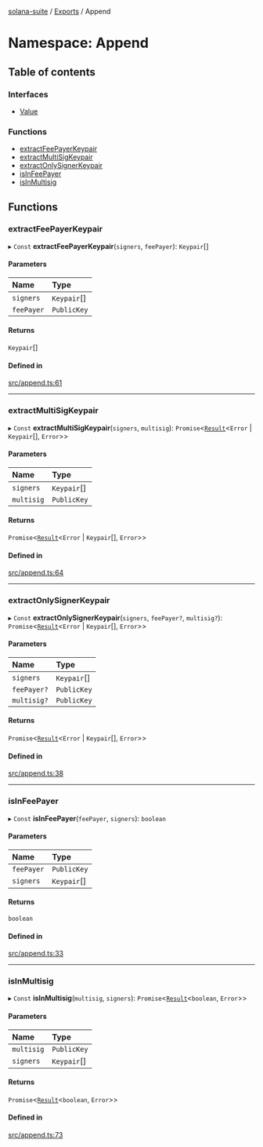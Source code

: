 [solana-suite](../README.md) / [Exports](../modules.md) / Append

# Namespace: Append

## Table of contents

### Interfaces

- [Value](../interfaces/Append.Value.md)

### Functions

- [extractFeePayerKeypair](Append.md#extractfeepayerkeypair)
- [extractMultiSigKeypair](Append.md#extractmultisigkeypair)
- [extractOnlySignerKeypair](Append.md#extractonlysignerkeypair)
- [isInFeePayer](Append.md#isinfeepayer)
- [isInMultisig](Append.md#isinmultisig)

## Functions

### extractFeePayerKeypair

▸ `Const` **extractFeePayerKeypair**(`signers`, `feePayer`): `Keypair`[]

#### Parameters

| Name | Type |
| :------ | :------ |
| `signers` | `Keypair`[] |
| `feePayer` | `PublicKey` |

#### Returns

`Keypair`[]

#### Defined in

[src/append.ts:61](https://github.com/fukaoi/solana-suite/blob/077409e/src/append.ts#L61)

___

### extractMultiSigKeypair

▸ `Const` **extractMultiSigKeypair**(`signers`, `multisig`): `Promise`<[`Result`](../modules.md#result)<`Error` \| `Keypair`[], `Error`\>\>

#### Parameters

| Name | Type |
| :------ | :------ |
| `signers` | `Keypair`[] |
| `multisig` | `PublicKey` |

#### Returns

`Promise`<[`Result`](../modules.md#result)<`Error` \| `Keypair`[], `Error`\>\>

#### Defined in

[src/append.ts:64](https://github.com/fukaoi/solana-suite/blob/077409e/src/append.ts#L64)

___

### extractOnlySignerKeypair

▸ `Const` **extractOnlySignerKeypair**(`signers`, `feePayer?`, `multisig?`): `Promise`<[`Result`](../modules.md#result)<`Error` \| `Keypair`[], `Error`\>\>

#### Parameters

| Name | Type |
| :------ | :------ |
| `signers` | `Keypair`[] |
| `feePayer?` | `PublicKey` |
| `multisig?` | `PublicKey` |

#### Returns

`Promise`<[`Result`](../modules.md#result)<`Error` \| `Keypair`[], `Error`\>\>

#### Defined in

[src/append.ts:38](https://github.com/fukaoi/solana-suite/blob/077409e/src/append.ts#L38)

___

### isInFeePayer

▸ `Const` **isInFeePayer**(`feePayer`, `signers`): `boolean`

#### Parameters

| Name | Type |
| :------ | :------ |
| `feePayer` | `PublicKey` |
| `signers` | `Keypair`[] |

#### Returns

`boolean`

#### Defined in

[src/append.ts:33](https://github.com/fukaoi/solana-suite/blob/077409e/src/append.ts#L33)

___

### isInMultisig

▸ `Const` **isInMultisig**(`multisig`, `signers`): `Promise`<[`Result`](../modules.md#result)<`boolean`, `Error`\>\>

#### Parameters

| Name | Type |
| :------ | :------ |
| `multisig` | `PublicKey` |
| `signers` | `Keypair`[] |

#### Returns

`Promise`<[`Result`](../modules.md#result)<`boolean`, `Error`\>\>

#### Defined in

[src/append.ts:73](https://github.com/fukaoi/solana-suite/blob/077409e/src/append.ts#L73)

